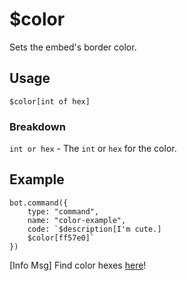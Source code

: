 # $color
Sets the embed's border color.

## Usage
```$color[int of hex]```

### Breakdown
`int or hex` - The `int` or `hex` for the color.

## Example
```
bot.command({
    type: "command",
    name: "color-example",
    code: `$description[I'm cute.]
    $color[ff57e0]`
})
```
[Info Msg] Find color hexes [here](https://htmlcolorcodes.com)!
